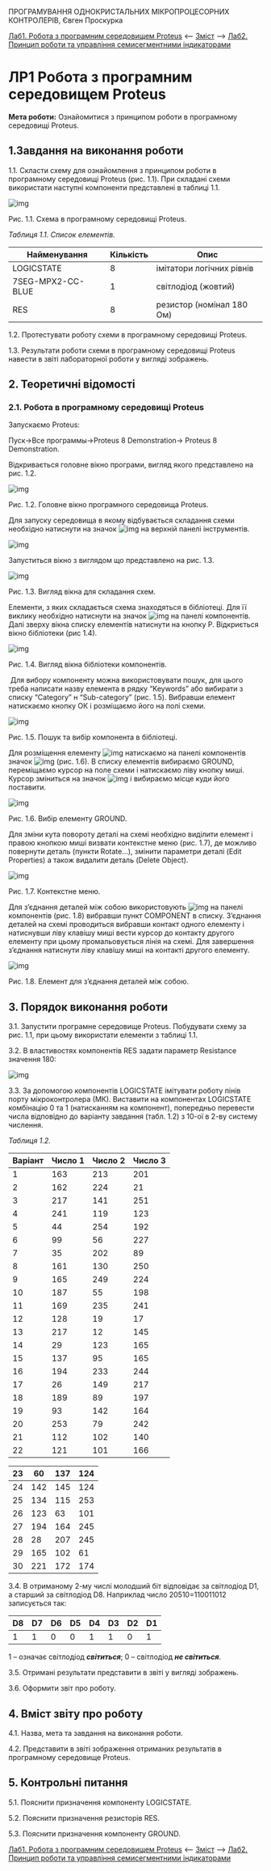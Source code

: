 ПРОГРАМУВАННЯ ОДНОКРИСТАЛЬНИХ МІКРОПРОЦЕСОРНИХ КОНТРОЛЕРІВ, Євген Проскурка 

[Лаб1. Робота з програмним середовищем Proteus](lab1.md) <-- [Зміст](README.md) --> [Лаб2. Принцип роботи та управління семисегментними індикаторами](lab2.md)

# ЛР1 Робота з програмним середовищем Proteus 

**Мета роботи:** Ознайомитися з принципом роботи в програмному середовищі Proteus.

## 1.Завдання на виконання роботи

1.1.     Скласти схему для ознайомлення з принципом роботи в програмному середовищі Proteus (рис. 1.1). При складані схеми використати наступні компоненти представлені в таблиці 1.1. 

![img](media/clip_image002.jpg)

Рис. 1.1. Схема в програмному середовищі Proteus.

*Таблиця 1.1. Список елементів.*

| Найменування      | Кількість | Опис                      |
| ----------------- | --------- | ------------------------- |
| LOGICSTATE        | 8         | імітатори логічних рівнів |
| 7SEG-MPX2-CC-BLUE | 1         | світлодіод (жовтий)       |
| RES               | 8         | резистор (номінал 180 Ом) |

1.2.     Протестувати роботу схеми в програмному середовищі Proteus. 

1.3.     Результати роботи схеми в програмному середовищі Proteus навести в звіті лабораторної роботи у вигляді зображень.

## **2.**  Теоретичні відомості

### 2.1. Робота в програмному середовищі Proteus

Запускаємо Proteus: 

Пуск->Все программы->Proteus 8 Demonstration-> Proteus 8 Demonstration.

Відкривається головне вікно програми, вигляд якого представлено на рис. 1.2.

![img](media/clip_image004.jpg)

Рис. 1.2. Головне вікно програмного середовища Proteus.

Для запуску середовища в якому відбувається складання схеми необхідно натиснути на значок ![img](file:///C:\Users\san\AppData\Local\Temp\msohtmlclip1\01\clip_image006.jpg) на верхній панелі інструментів.

![img](media/clip_image008.jpg)

Запуститься вікно з виглядом що представлено на рис. 1.3.

![img](media/clip_image010.jpg)

Рис. 1.3. Вигляд вікна для складання схем.

Елементи, з яких складається схема знаходяться в бібліотеці. Для її виклику необхідно натиснути на значок ![img](media/clip_image012.jpg) на панелі компонентів. Далі зверху вікна списку елементів натиснути на кнопку P. Відкриється вікно бібліотеки (рис 1.4).

![img](media/clip_image014.jpg)

Рис. 1.4. Вигляд вікна бібліотеки компонентів. 

​     Для вибору компоненту можна використовувати пошук, для цього треба написати назву елемента в рядку “Keywords” або вибирати з списку “Category” н “Sub-category” (рис. 1.5). Вибравши елемент натискаємо кнопку ОК і розміщаємо його на полі схеми.

![img](media/clip_image016.jpg)

Рис. 1.5. Пошук та вибір компонента в бібліотеці.

Для розміщення елементу ![img](media/clip_image018.gif) натискаємо на панелі компонентів значок ![img](media/clip_image020.jpg) (рис. 1.6). В списку елементів вибираємо GROUND, переміщаємо курсор на поле схеми і натискаємо ліву кнопку миші. Курсор зміниться на значок ![img](media/clip_image018.gif) і вибираємо місце куди його поставити.

![img](media/clip_image0221.jpg)

Рис. 1.6. Вибір елементу GROUND.

Для зміни кута повороту деталі на схемі необхідно виділити елемент і правою кнопкою миші визвати контекстне меню (рис. 1.7), де можливо повернути деталь (пункти Rotate…), змінити параметри деталі (Edit Properties) а також видалити деталь (Delete Object).

![img](media/clip_image024.jpg)

Рис. 1.7. Контекстне меню.

Для з’єднання деталей між собою використовують ![img](media/clip_image026.jpg) на панелі компонентів (рис. 1.8) вибравши пункт COMPONENT в списку. З’єднання деталей на схемі проводиться вибравши контакт одного елементу і натиснувши ліву клавішу миші вести курсор до контакту другого елементу при цьому промальовується лінія на схемі. Для завершення з’єднання натиснути ліву клавішу миші на контакті другого елементу. 

![img](media/clip_image028.jpg)

Рис. 1.8. Елемент для з’єднання деталей між собою.

## **3.** Порядок виконання роботи

3.1. Запустити програмне середовище Proteus. Побудувати схему за рис. 1.1, при цьому використати елементи з таблиці 1.1.

3.2. В властивостях компонентів RES задати параметр Resistance значення 180:

![img](media/clip_image030.jpg)

3.3. За допомогою компонентів LOGICSTATE імітувати роботу пінів порту мікроконтролера (МК). Виставити на компонентах LOGICSTATE комбінацію 0 та 1 (натисканням на компонент), попередньо перевести числа відповідно до варіанту завдання (табл. 1.2) з 10-ої в 2-ву систему числення.

*Таблиця 1.2.*

| Варіант | Число 1 | Число 2 | Число 3 |
| ------- | ------- | ------- | ------- |
| 1       | 163     | 213     | 201     |
| 2       | 162     | 224     | 21      |
| 3       | 217     | 141     | 251     |
| 4       | 241     | 119     | 123     |
| 5       | 44      | 254     | 192     |
| 6       | 99      | 56      | 227     |
| 7       | 35      | 202     | 89      |
| 8       | 161     | 130     | 250     |
| 9       | 165     | 249     | 224     |
| 10      | 187     | 55      | 198     |
| 11      | 169     | 235     | 241     |
| 12      | 128     | 19      | 17      |
| 13      | 217     | 12      | 145     |
| 14      | 29      | 123     | 165     |
| 15      | 137     | 95      | 165     |
| 16      | 194     | 233     | 244     |
| 17      | 26      | 149     | 217     |
| 18      | 189     | 89      | 197     |
| 19      | 93      | 142     | 164     |
| 20      | 253     | 79      | 242     |
| 21      | 112     | 102     | 140     |
| 22      | 121     | 101     | 166     |

| 23   | 60   | 137  | 124  |
| ---- | ---- | ---- | ---- |
| 24   | 142  | 145  | 124  |
| 25   | 134  | 115  | 253  |
| 26   | 123  | 63   | 101  |
| 27   | 194  | 164  | 245  |
| 28   | 28   | 207  | 245  |
| 29   | 165  | 102  | 61   |
| 30   | 221  | 172  | 174  |

3.4.     В отриманому 2-му числі молодший біт відповідає за світлодіод D1, а старший за світлодіод D8. Наприклад число 20510=110011012 записується так:

| D8   | D7   | D6   | D5   | D4   | D3   | D2   | D1   |
| ---- | ---- | ---- | ---- | ---- | ---- | ---- | ---- |
| 1    | 1    | 0    | 0    | 1    | 1    | 0    | 1    |

1 – означає світлодіод ***світиться***; 0 – світлодіод ***не світиться***.

3.5.     Отримані результати представити в звіті у вигляді зображень.

3.6.     Оформити звіт про роботу.

## 4. Вміст звіту про роботу

4.1.     Назва, мета та завдання на виконання роботи.

4.2.     Представити в звіті зображення отриманих результатів в програмному середовище Proteus.

## 5. Контрольні питання

5.1.     Пояснити призначення компоненту LOGICSTATE.

5.2.     Пояснити призначення резисторів RES.

5.3.     Пояснити призначення компоненту GROUND.



[Лаб1. Робота з програмним середовищем Proteus](lab1.md) <-- [Зміст](README.md) --> [Лаб2. Принцип роботи та управління семисегментними індикаторами](lab2.md)